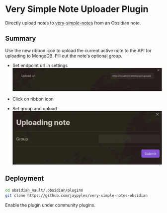 # Very Simple Note Uploader Plugin

Directly upload notes to [very-simple-notes](https://github.com/jaypyles/very-simple-notes) from an Obsidian note.

## Summary

Use the new ribbon icon to upload the current active note to the API for uploading to MongoDB.
Fill out the note's optional group.

-   Set endpoint url in settings
![settings](https://github.com/jaypyles/very-simple-notes-obsidian/blob/master/docs/Settings.png)

-   Click on ribbon icon
-   Set group and upload
![settings](https://github.com/jaypyles/very-simple-notes-obsidian/blob/master/docs/Upload.png)

## Deployment

```sh
cd obsidian_vault/.obsidian/plugins
git clone https://github.com/jaypyles/very-simple-notes-obsidian
```

Enable the plugin under community plugins.
